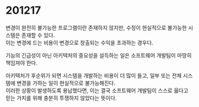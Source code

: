 # 201217

변경이 완전히 불가능한 프로그램이란 존재하지 않지만, 수정이 현실적으로 불가능한 시스템은 존재할 수 있다.<br/>
이는 변경에 드는 비용이 변경으로 창출되는 수익을 초과하는 경우다.

기능의 긴급성이 아닌 아키텍처의 중요성을 설득하는 일은 소프트웨어 개발팀이 마땅히 책임져야 한다.

아키텍처가 후순위가 되면 시스템을 개발하는 비용이 더 많이 들고, 일부 또는 전체 시스템에 변경을 가하는 일이 현실적으로 불가능해진다.<br/>
이러한 상황이 발생하도록 용납했다면, 이는 결국 소프트웨어 개발팀이 스스로 옳다고 믿는 가치를 위해 충분히 투쟁하지 않았다는 뜻이다.
